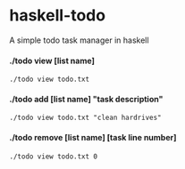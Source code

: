 # haskell-todo
A simple todo task manager in haskell

#### ./todo view [list name]

`./todo view todo.txt`

#### ./todo add [list name] "task description"
`./todo view todo.txt "clean hardrives"`

#### ./todo remove [list name] [task line number]
`./todo view todo.txt 0`

